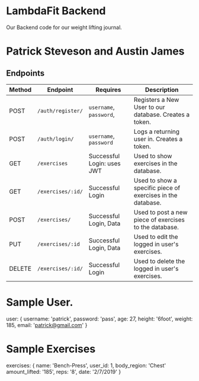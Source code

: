 # LambdaFit Backend
Our Backend code for our weight lifting journal.

# Patrick Steveson and Austin James

## Endpoints

| Method | Endpoint               | Requires                        | Description                                                             |
| ------ | ---------------------- | ------------------------------- | ----------------------------------------------------------------------- |
| POST   | `/auth/register/`      | `username`, `password`,         | Registers a New User to our database. Creates a token.                  |
| POST   | `/auth/login/`         | `username`, `password`          | Logs a returning user in. Creates a token.                              |
| GET    | `/exercises`           | Successful Login: uses JWT      | Used to show exercises in the database.                                 |
| GET    | `/exercises/:id/`      | Successful Login                | Used to show a specific piece of exercises in the database.             |
| POST   | `/exercises/`          | Successful Login, Data          | Used to post a new piece of exercises to the database.                  |
| PUT    | `/exercises/:id`       | Successful Login, Data          | Used to edit the logged in user's exercises.                            |
| DELETE | `/exercises/:id/`      | Successful Login                | Used to delete the logged in user's exercises.                          |


# Sample User.
user: {
    username: 'patrick',
    password: 'pass',
    age: 27,
    height: '6foot',
    weight: 185,
    email: 'patrick@gmail.com'
}

# Sample Exercises
exercises: {
    name: 'Bench-Press',
    user_id: 1,
    body_region: 'Chest'
    amount_lifted: '185',
    reps: '8',
    date: '2/7/2019'
}